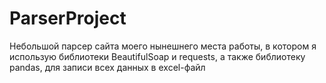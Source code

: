 # ParserProject
Небольшой парсер сайта моего нынешнего места работы, в котором я использую библиотеки BeautifulSoap и requests, а также библиотеку pandas, для записи всех данных в excel-файл
